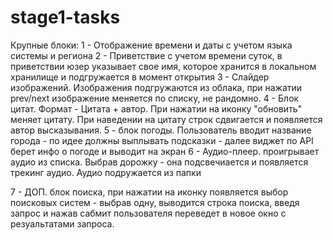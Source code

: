 # stage1-tasks

Крупные блоки:
  1 - Отображение времени и даты с учетом языка системы и региона
  2 - Приветствие с учетом времени суток, в приветствии юзер указывает свое имя, которое хранится в локальном хранилище и подгружается в момент открытия
  3 - Слайдер изображений. Изображения подгружаются из облака, при нажатии prev/next изображение меняется по списку, не рандомно. 
  4 - Блок цитат. Формат - Цитата + автор. При нажатии на иконку "обновить" меняет цитату. При наведении на цитату строк сдвигается и появляется автор высказывания.
  5 - блок погоды. Пользователь вводит название города - по идее должны выплывать подсказки - далее виджет по API берет инфо о погоде и выводит на экран
  6 - Аудио-плеер. проигрывает аудио из списка. Выбрав дорожку - она подсвечиается и появляется трекинг аудио. Аудио подружается из папки

  7 - ДОП. блок поиска, при нажатии на иконку появляется выбор поисковых систем - выбрав одну, выводится строка поиска, введя запрос и нажав сабмит пользователя переведет в новое окно с резуальтатами запроса.